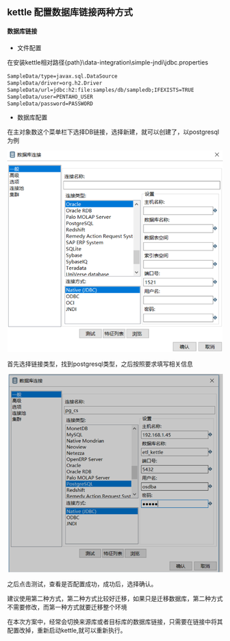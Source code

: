 ﻿## kettle 配置数据库链接两种方式

#### 数据库链接

- 文件配置

在安装kettle相对路径{path}\data-integration\simple-jndi\jdbc.properties
```
SampleData/type=javax.sql.DataSource
SampleData/driver=org.h2.Driver
SampleData/url=jdbc:h2:file:samples/db/sampledb;IFEXISTS=TRUE
SampleData/user=PENTAHO_USER
SampleData/password=PASSWORD
```
- 数据库配置


在主对象数这个菜单栏下选择DB链接，选择新建，就可以创建了，以postgresql为例


![_](../img_src/kettle_database_link_pz1.png)  

首先选择链接类型，找到postgresql类型，之后按照要求填写相关信息

![_](../img_src/kettle_database_link_pz2.png)  

之后点击测试，查看是否配置成功，成功后，选择确认。


建议使用第二种方式，第二种方式比较好迁移，如果只是迁移数据库，第二种方式不需要修改，而第一种方式就要迁移整个环境


在本次方案中，经常会切换来源库或者目标库的数据库链接，只需要在链接中将其配置改掉，重新启动kettle,就可以重新执行。

